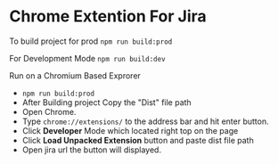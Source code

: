 # Chrome Extention For Jira

To build project for prod `npm run build:prod `

For Development Mode  `npm run build:dev`

Run on a Chromium Based Exprorer
* `npm run build:prod`
* After Building project Copy the "Dist" file path
* Open Chrome.
* Type `chrome://extensions/` to the address bar and hit enter button.
* Click **Developer** Mode which located right top on the page
* Click **Load Unpacked Extension** button and paste dist file path
* Open jira url the button will displayed.

